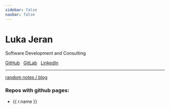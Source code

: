 ```yaml
---
sidebar: false
navbar: false
---
```


# Luka Jeran

Software Development and Consulting

[GitHub](https://github.com/lukaw3d) &nbsp;
[GitLab](https://gitlab.com/lukaw3d) &nbsp;
[LinkedIn](https://www.linkedin.com/in/luka-jeran-0a609022a/) &nbsp;

<hr>

[random notes / blog](./random)


### Repos with github pages:

<script setup>
import { data as reposWithPages } from './repos.data.js'
</script>

<ul>
  <li v-for="r of reposWithPages">
    <a :href="r.html_url" :key="r.id">{{ r.name }}</a>
  </li>
</ul>
